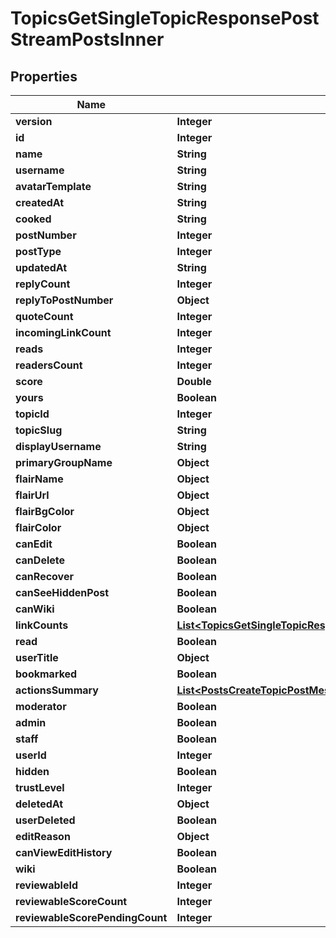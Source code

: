 

# TopicsGetSingleTopicResponsePostStreamPostsInner


## Properties

| Name | Type | Description | Notes |
|------------ | ------------- | ------------- | -------------|
|**version** | **Integer** |  |  |
|**id** | **Integer** |  |  |
|**name** | **String** |  |  |
|**username** | **String** |  |  |
|**avatarTemplate** | **String** |  |  |
|**createdAt** | **String** |  |  |
|**cooked** | **String** |  |  |
|**postNumber** | **Integer** |  |  |
|**postType** | **Integer** |  |  |
|**updatedAt** | **String** |  |  |
|**replyCount** | **Integer** |  |  |
|**replyToPostNumber** | **Object** |  |  |
|**quoteCount** | **Integer** |  |  |
|**incomingLinkCount** | **Integer** |  |  |
|**reads** | **Integer** |  |  |
|**readersCount** | **Integer** |  |  |
|**score** | **Double** |  |  |
|**yours** | **Boolean** |  |  |
|**topicId** | **Integer** |  |  |
|**topicSlug** | **String** |  |  |
|**displayUsername** | **String** |  |  |
|**primaryGroupName** | **Object** |  |  |
|**flairName** | **Object** |  |  |
|**flairUrl** | **Object** |  |  |
|**flairBgColor** | **Object** |  |  |
|**flairColor** | **Object** |  |  |
|**canEdit** | **Boolean** |  |  |
|**canDelete** | **Boolean** |  |  |
|**canRecover** | **Boolean** |  |  |
|**canSeeHiddenPost** | **Boolean** |  |  [optional] |
|**canWiki** | **Boolean** |  |  |
|**linkCounts** | [**List&lt;TopicsGetSingleTopicResponsePostStreamPostsInnerLinkCountsInner&gt;**](TopicsGetSingleTopicResponsePostStreamPostsInnerLinkCountsInner.md) |  |  |
|**read** | **Boolean** |  |  |
|**userTitle** | **Object** |  |  |
|**bookmarked** | **Boolean** |  |  |
|**actionsSummary** | [**List&lt;PostsCreateTopicPostMessageResponseActionsSummaryInner&gt;**](PostsCreateTopicPostMessageResponseActionsSummaryInner.md) |  |  |
|**moderator** | **Boolean** |  |  |
|**admin** | **Boolean** |  |  |
|**staff** | **Boolean** |  |  |
|**userId** | **Integer** |  |  |
|**hidden** | **Boolean** |  |  |
|**trustLevel** | **Integer** |  |  |
|**deletedAt** | **Object** |  |  |
|**userDeleted** | **Boolean** |  |  |
|**editReason** | **Object** |  |  |
|**canViewEditHistory** | **Boolean** |  |  |
|**wiki** | **Boolean** |  |  |
|**reviewableId** | **Integer** |  |  |
|**reviewableScoreCount** | **Integer** |  |  |
|**reviewableScorePendingCount** | **Integer** |  |  |



